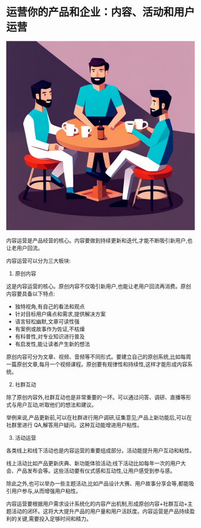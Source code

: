 # 运营你的产品和企业：内容、活动和用户运营

![](../images/20230804110046.png)

内容运营是产品经营的核心。内容要做到持续更新和迭代,才能不断吸引新用户,也让老用户回流。

内容运营可以分为三大板块:

1. 原创内容

这是内容运营的核心。原创内容不仅吸引新用户,也能让老用户回流再消费。原创内容要具备以下特点:

- 独特视角,有自己的看法和观点
- 针对目标用户痛点和需求,提供解决方案
- 语言轻松幽默,文章可读性强
- 有案例或故事作为佐证,不枯燥
- 有科普性,对专业知识进行普及
- 有启发性,能让读者产生新的想法

原创内容可分为文章、视频、音频等不同形式。要建立自己的原创系统,比如每周一篇原创文章,每月一个视频课程。原创要有规律性和持续性,这样才能形成内容系统。

2. 社群互动

除了原创内容外,社群互动也是非常重要的一环。可以通过问答、调研、直播等形式与用户互动,听取他们的想法和建议。

举例来说,产品更新前,可以在社群进行用户调研,征集意见;产品上新功能后,可以在社群里进行 QA,解答用户疑问。这种互动能增进用户粘性。

3. 活动运营

各类线上和线下活动也是内容运营的重要组成部分。活动能提升用户互动和粘性。

线上活动比如产品更新庆典、新功能体验活动;线下活动比如每年一次的用户大会、产品发布会等。这些活动要有仪式感和互动性,让用户感受到参与感。

除此之外,也可以举办一些主题活动,比如产品设计大赛、用户故事分享会等,都能吸引用户参与,从而增强用户粘性。

内容运营要根据用户需求设计系统化的内容产出机制,形成原创内容+社群互动+主题活动的闭环。这将大大提升产品的用户量和用户活跃度。内容运营是产品持续盈利的关键,需要投入足够时间和精力。

